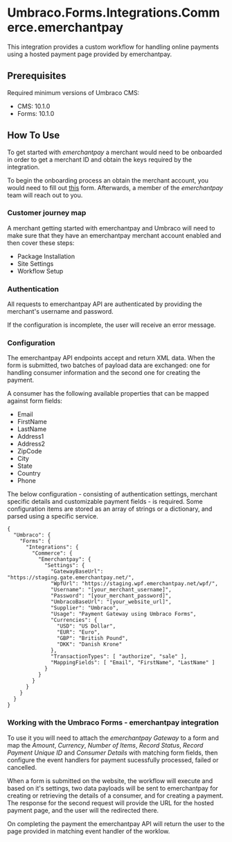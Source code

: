 # Umbraco.Forms.Integrations.Commerce.emerchantpay

This integration provides a custom workflow for handling online payments using a hosted payment page provided by emerchantpay.

## Prerequisites

Required minimum versions of Umbraco CMS: 
- CMS: 10.1.0
- Forms: 10.1.0

## How To Use

To get started with _emerchantpay_ a merchant would need to be onboarded in order to get a merchant ID and obtain the keys 
required by the integration.

To begin the onboarding process an obtain the merchant account, you would need to fill out [this](https://www.emerchantpay.com/contact-us?utm_source__c=umbraco_referral&utm_medium__c=technical_blog&utm_campaign__c=Umbraco) form.
Afterwards, a member of the _emerchantpay_ team will reach out to you.

### Customer journey map
A merchant getting started with emerchantpay and Umbraco will need to make sure that they have an emerchantpay merchant account enabled and then cover these steps:

* Package Installation
* Site Settings
* Workflow Setup

### Authentication

All requests to emerchantpay API are authenticated by providing the merchant's username and password.

If the configuration is incomplete, the user will receive an error message.

### Configuration

The emerchantpay API endpoints accept and return XML data. When the form is submitted, two batches of payload data are exchanged: one for handling consumer information and the second one for creating the payment.

A consumer has the following available properties that can be mapped against form fields:
* Email
* FirstName
* LastName
* Address1
* Address2
* ZipCode
* City
* State
* Country
* Phone

The below configuration - consisting of authentication settings, merchant specific details and customizable payment fields - is required. Some configuration items
are stored as an array of strings or a dictionary, and parsed using a specific service.

```
{
  "Umbraco": {
    "Forms": {
      "Integrations": {
        "Commerce": {
          "Emerchantpay": {
            "Settings": {
              "GatewayBaseUrl": "https://staging.gate.emerchantpay.net/",
              "WpfUrl": "https://staging.wpf.emerchantpay.net/wpf/",
              "Username": "[your_merchant_username]",
              "Password": "[your_merchant_password]",
              "UmbracoBaseUrl": "[your_website_url]",
              "Supplier": "Umbraco",
              "Usage": "Payment Gateway using Umbraco Forms",
              "Currencies": {
                "USD": "US Dollar",
                "EUR": "Euro",
                "GBP": "British Pound",
                "DKK": "Danish Krone"
              },
              "TransactionTypes": [ "authorize", "sale" ],
              "MappingFields": [ "Email", "FirstName", "LastName" ]
            }
          }
        }
      }
    }
  }
}
```

### Working with the Umbraco Forms - emerchantpay integration

To use it you will need to attach the _emerchantpay Gateway_ to a form and map the _Amount_, _Currency_, _Number of Items_, _Record Status_, _Record Payment Unique ID_ and _Consumer Details_ with matching form fields, then configure the event handlers
for payment sucessfully processed, failed or cancelled.

When a form is submitted on the website, the workflow will execute and based on it's settings, two data payloads will be sent to emerchantpay for creating or retrieving the details of a consumer, and for creating a payment.
The response for the second request will provide the URL for the hosted payment page, and the user will the redirected there. 

On completing the payment the emerchantpay API will return the user to the page provided in matching event handler of the worklow.
